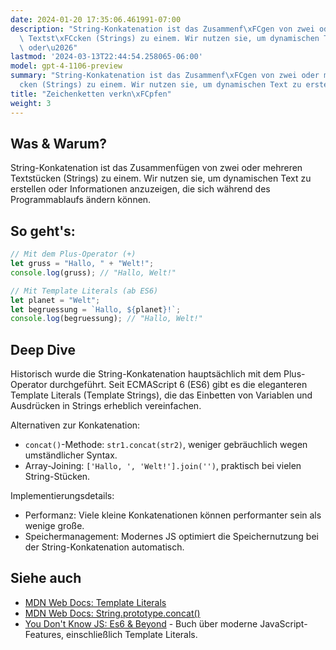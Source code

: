 ```yaml
---
date: 2024-01-20 17:35:06.461991-07:00
description: "String-Konkatenation ist das Zusammenf\xFCgen von zwei oder mehreren\
  \ Textst\xFCcken (Strings) zu einem. Wir nutzen sie, um dynamischen Text zu erstellen\
  \ oder\u2026"
lastmod: '2024-03-13T22:44:54.258065-06:00'
model: gpt-4-1106-preview
summary: "String-Konkatenation ist das Zusammenf\xFCgen von zwei oder mehreren Textst\xFC\
  cken (Strings) zu einem. Wir nutzen sie, um dynamischen Text zu erstellen oder\u2026"
title: "Zeichenketten verkn\xFCpfen"
weight: 3
---
```


## Was & Warum?

String-Konkatenation ist das Zusammenfügen von zwei oder mehreren Textstücken (Strings) zu einem. Wir nutzen sie, um dynamischen Text zu erstellen oder Informationen anzuzeigen, die sich während des Programmablaufs ändern können.

## So geht's:

```javascript
// Mit dem Plus-Operator (+)
let gruss = "Hallo, " + "Welt!";
console.log(gruss); // "Hallo, Welt!"

// Mit Template Literals (ab ES6)
let planet = "Welt";
let begruessung = `Hallo, ${planet}!`;
console.log(begruessung); // "Hallo, Welt!"
```

## Deep Dive

Historisch wurde die String-Konkatenation hauptsächlich mit dem Plus-Operator durchgeführt. Seit ECMAScript 6 (ES6) gibt es die eleganteren Template Literals (Template Strings), die das Einbetten von Variablen und Ausdrücken in Strings erheblich vereinfachen.

Alternativen zur Konkatenation:

- `concat()`-Methode: `str1.concat(str2)`, weniger gebräuchlich wegen umständlicher Syntax.
- Array-Joining: `['Hallo, ', 'Welt!'].join('')`, praktisch bei vielen String-Stücken.

Implementierungsdetails:

- Performanz: Viele kleine Konkatenationen können performanter sein als wenige große.
- Speichermanagement: Modernes JS optimiert die Speichernutzung bei der String-Konkatenation automatisch.

## Siehe auch

- [MDN Web Docs: Template Literals](https://developer.mozilla.org/de/docs/Web/JavaScript/Reference/Template_literals)
- [MDN Web Docs: String.prototype.concat()](https://developer.mozilla.org/de/docs/Web/JavaScript/Reference/Global_Objects/String/concat)
- [You Don't Know JS: Es6 & Beyond](https://github.com/getify/You-Dont-Know-JS/) - Buch über moderne JavaScript-Features, einschließlich Template Literals.
